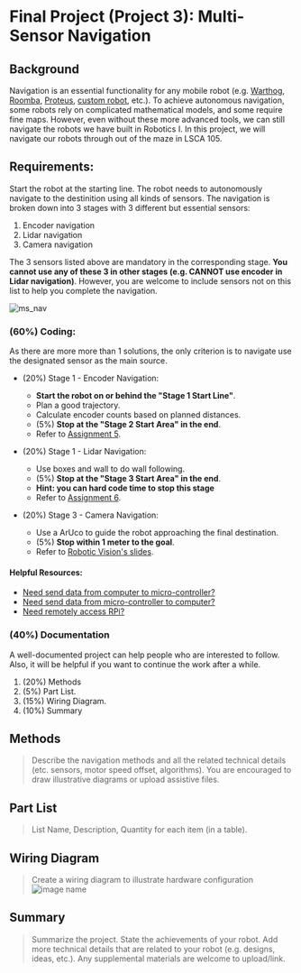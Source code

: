# Final Project (Project 3): Multi-Sensor Navigation

## Background
Navigation is an essential functionality for any mobile robot (e.g. [Warthog](https://youtu.be/GAveEaNZZZE?si=BLWMSZ36F_Ti4tfm), [Roomba](https://youtu.be/CvZTF6YNZUw?si=JsgiMpYMYitBodM5), [Proteus](https://youtu.be/LUnZXBL_lqA?si=6UPZwneYxQJavZvq), [custom robot](https://youtu.be/jkoGkAd0GYk?si=mJk2F5EOqjExs9uL), etc.). To achieve autonomous navigation, some robots rely on complicated mathematical models, and some require fine maps. However, even without these more advanced tools, we can still navigate the robots we have built in Robotics I. In this project, we will navigate our robots through out of the maze in LSCA 105.

## Requirements:
Start the robot at the starting line. The robot needs to autonomously navigate to the destinition using all kinds of sensors. The navigation is broken down into 3 stages with 3 different but essential sensors:
1. Encoder navigation
2. Lidar navigation
3. Camera navigation

The 3 sensors listed above are mandatory in the corresponding stage. **You cannot use any of these 3 in other stages (e.g. CANNOT use encoder in Lidar navigation)**. However, you are welcome to include sensors not on this list to help you complete the navigation.

![ms_nav](https://github.com/linzhangUCA/3421tpl-preliminary_navigation/blob/2af4a8d311817a89cc7bffb8ad65318be96f1273/multi-sensor_navigation.png)


### (60%) Coding:
As there are more more than 1 solutions, the only criterion is to navigate use the designated sensor as the main source.  
- (20%) Stage 1 - Encoder Navigation:
    - **Start the robot on or behind the "Stage 1 Start Line"**.
    - Plan a good trajectory.
    - Calculate encoder counts based on planned distances.
    - (5%) **Stop at the "Stage 2 Start Area" in the end**.
    - Refer to [Assignment 5](https://classroom.github.com/a/vAs41PAP).

- (20%) Stage 1 - Lidar Navigation:
    - Use boxes and wall to do wall following.
    - (5%) **Stop at the "Stage 3 Start Area" in the end**.
    -  **Hint: you can hard code time to stop this stage**
    - Refer to [Assignment 6](https://classroom.github.com/a/0LxkqZrp).

- (20%) Stage 3 - Camera Navigation:
    - Use a ArUco to guide the robot approaching the final destination.
    - (5%) **Stop within 1 meter to the goal**.
    - Refer to [Robotic Vision's slides](https://linzhanguca.github.io/_docs/robotics_1-2023/1114/vision.pdf).
    
#### Helpful Resources:
- [Need send data from computer to micro-controller?](https://github.com/linzhangUCA/3421tpl-preliminary_navigation/blob/e9c1038da02bca8127d7bb059af717bda7670a1a/example_computer_talker_listener.py)
- [Need send data from micro-controller to computer?]()
- [Need remotely access RPi?]()

### (40%) Documentation
A well-documented project can help people who are interested to follow. Also, it will be helpful if you want to continue the work after a while.  
1. (20%) Methods
2. (5%) Part List.
3. (15%) Wiring Diagram.
4. (10%) Summary

## Methods
> Describe the navigation methods and all the related technical details (etc. sensors, motor speed offset, algorithms). You are encouraged to draw illustrative diagrams or upload assistive files.

## Part List
> List Name, Description, Quantity for each item (in a table).

## Wiring Diagram
> Create a wiring diagram to illustrate hardware configuration
> ![image name](link)

## Summary
> Summarize the project. State the achievements of your robot. Add more technical details that are related to your robot (e.g. designs, ideas, etc.). Any supplemental materials are welcome to upload/link. 
